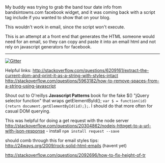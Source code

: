 My buddy was trying to grab the band tour date info from bandsintowns.com facebook widget, and it was coming back with a script tag include if you wanted to show that on your blog.

This wouldn't work in email, since the script won't execute.

This is an attempt at a front end that generates the HTML someone would need for an email, so they can copy and paste it into an email html and not rely on javascript generators for facebook.

---

[![Gitter](https://badges.gitter.im/Join%20Chat.svg)](https://gitter.im/clamstew/bands?utm_source=badge&utm_medium=badge&utm_campaign=pr-badge&utm_content=badge)

Helpful links:
http://stackoverflow.com/questions/6209161/extract-the-current-dom-and-print-it-as-a-string-with-styles-intact
http://stackoverflow.com/questions/5963182/how-to-remove-spaces-from-a-string-using-javascript

Shout out to O'reillys **Javascript Patterns** book for the fake $() "jQuery selector function" that wraps getElementById();
`var $ = function(id) {return document.getElementById(id);};`.  I should do that more often for casual DOM querying.

This was helpful for doing a get request with the node server
http://stackoverflow.com/questions/20304862/nodejs-httpget-to-a-url-with-json-response - install `npm install request --save`

should comb through this for email styles tips: http://24ways.org/2009/rock-solid-html-emails (havent yet)

http://stackoverflow.com/questions/2092696/how-to-fix-height-of-tr